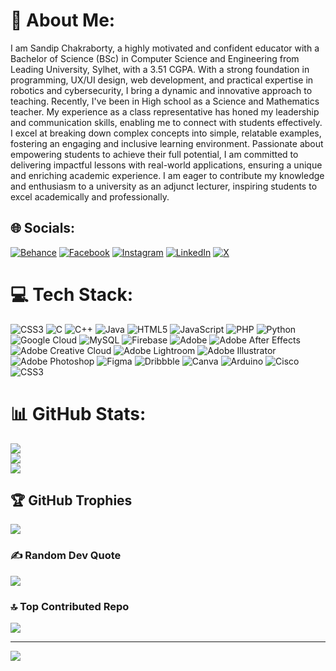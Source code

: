 # 💫 About Me:
I am Sandip Chakraborty, a highly motivated and confident educator with a Bachelor of Science (BSc) in Computer Science and Engineering from Leading University, Sylhet, with a 3.51 CGPA. With a strong foundation in programming, UX/UI design, web development, and practical expertise in robotics and cybersecurity, I bring a dynamic and innovative approach to teaching. Recently, I've been in High school as a Science and Mathematics teacher. My experience as a class representative has honed my leadership and communication skills, enabling me to connect with students effectively. I excel at breaking down complex concepts into simple, relatable examples, fostering an engaging and inclusive learning environment. Passionate about empowering students to achieve their full potential, I am committed to delivering impactful lessons with real-world applications, ensuring a unique and enriching academic experience. I am eager to contribute my knowledge and enthusiasm to a university as an adjunct lecturer, inspiring students to excel academically and professionally.


## 🌐 Socials:
[![Behance](https://img.shields.io/badge/Behance-1769ff?logo=behance&logoColor=white)](https://behance.net/sandipcb365_) [![Facebook](https://img.shields.io/badge/Facebook-%231877F2.svg?logo=Facebook&logoColor=white)](https://facebook.com/sandipcb365) [![Instagram](https://img.shields.io/badge/Instagram-%23E4405F.svg?logo=Instagram&logoColor=white)](https://instagram.com/sandipcb365) [![LinkedIn](https://img.shields.io/badge/LinkedIn-%230077B5.svg?logo=linkedin&logoColor=white)](https://linkedin.com/in/sandipcb365) [![X](https://img.shields.io/badge/X-black.svg?logo=X&logoColor=white)](https://x.com/sandipcb365) 

# 💻 Tech Stack:
![CSS3](https://img.shields.io/badge/css3-%231572B6.svg?style=for-the-badge&logo=css3&logoColor=white) ![C](https://img.shields.io/badge/c-%2300599C.svg?style=for-the-badge&logo=c&logoColor=white) ![C++](https://img.shields.io/badge/c++-%2300599C.svg?style=for-the-badge&logo=c%2B%2B&logoColor=white) ![Java](https://img.shields.io/badge/java-%23ED8B00.svg?style=for-the-badge&logo=openjdk&logoColor=white) ![HTML5](https://img.shields.io/badge/html5-%23E34F26.svg?style=for-the-badge&logo=html5&logoColor=white) ![JavaScript](https://img.shields.io/badge/javascript-%23323330.svg?style=for-the-badge&logo=javascript&logoColor=%23F7DF1E) ![PHP](https://img.shields.io/badge/php-%23777BB4.svg?style=for-the-badge&logo=php&logoColor=white) ![Python](https://img.shields.io/badge/python-3670A0?style=for-the-badge&logo=python&logoColor=ffdd54) ![Google Cloud](https://img.shields.io/badge/GoogleCloud-%234285F4.svg?style=for-the-badge&logo=google-cloud&logoColor=white) ![MySQL](https://img.shields.io/badge/mysql-4479A1.svg?style=for-the-badge&logo=mysql&logoColor=white) ![Firebase](https://img.shields.io/badge/firebase-a08021?style=for-the-badge&logo=firebase&logoColor=ffcd34) ![Adobe](https://img.shields.io/badge/adobe-%23FF0000.svg?style=for-the-badge&logo=adobe&logoColor=white) ![Adobe After Effects](https://img.shields.io/badge/Adobe%20After%20Effects-9999FF.svg?style=for-the-badge&logo=Adobe%20After%20Effects&logoColor=white) ![Adobe Creative Cloud](https://img.shields.io/badge/Adobe%20Creative%20Cloud-DA1F26.svg?style=for-the-badge&logo=Adobe%20Creative%20Cloud&logoColor=white) ![Adobe Lightroom](https://img.shields.io/badge/Adobe%20Lightroom-31A8FF.svg?style=for-the-badge&logo=Adobe%20Lightroom&logoColor=white) ![Adobe Illustrator](https://img.shields.io/badge/adobe%20illustrator-%23FF9A00.svg?style=for-the-badge&logo=adobe%20illustrator&logoColor=white) ![Adobe Photoshop](https://img.shields.io/badge/adobe%20photoshop-%2331A8FF.svg?style=for-the-badge&logo=adobe%20photoshop&logoColor=white) ![Figma](https://img.shields.io/badge/figma-%23F24E1E.svg?style=for-the-badge&logo=figma&logoColor=white) ![Dribbble](https://img.shields.io/badge/Dribbble-EA4C89?style=for-the-badge&logo=dribbble&logoColor=white) ![Canva](https://img.shields.io/badge/Canva-%2300C4CC.svg?style=for-the-badge&logo=Canva&logoColor=white) ![Arduino](https://img.shields.io/badge/-Arduino-00979D?style=for-the-badge&logo=Arduino&logoColor=white) ![Cisco](https://img.shields.io/badge/cisco-%23049fd9.svg?style=for-the-badge&logo=cisco&logoColor=black) ![CSS3](https://img.shields.io/badge/css3-%231572B6.svg?style=for-the-badge&logo=css3&logoColor=white)
# 📊 GitHub Stats:
![](https://github-readme-stats.vercel.app/api?username=sandipcb365&theme=neon&hide_border=false&include_all_commits=true&count_private=true)<br/>
![](https://github-readme-streak-stats.herokuapp.com/?user=sandipcb365&theme=neon&hide_border=false)<br/>
![](https://github-readme-stats.vercel.app/api/top-langs/?username=sandipcb365&theme=neon&hide_border=false&include_all_commits=true&count_private=true&layout=compact)

## 🏆 GitHub Trophies
![](https://github-profile-trophy.vercel.app/?username=sandipcb365&theme=radical&no-frame=true&no-bg=false&margin-w=4)

### ✍️ Random Dev Quote
![](https://quotes-github-readme.vercel.app/api?type=horizontal&theme=radical)

### 🔝 Top Contributed Repo
![](https://github-contributor-stats.vercel.app/api?username=sandipcb365&limit=5&theme=dracula&combine_all_yearly_contributions=true)

---
[![](https://visitcount.itsvg.in/api?id=sandipcb365&icon=7&color=13)](https://visitcount.itsvg.in)

<!-- Proudly created with GPRM ( https://gprm.itsvg.in ) -->
